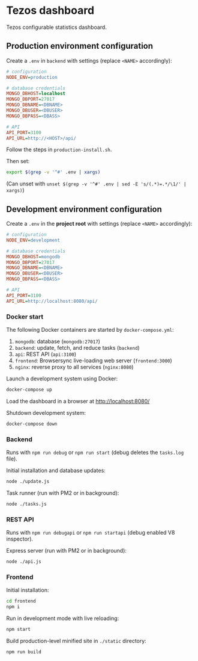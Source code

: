 # Tezos dashboard

Tezos configurable statistics dashboard.


## Production environment configuration

Create a `.env` in `backend` with settings (replace `<NAME>` accordingly):

```ini
# configuration
NODE_ENV=production

# database credentials
MONGO_DBHOST=localhost
MONGO_DBPORT=27017
MONGO_DBNAME=<DBNAME>
MONGO_DBUSER=<DBUSER>
MONGO_DBPASS=<DBASS>

# API
API_PORT=3100
API_URL=http://<HOST>/api/
```

Follow the steps in `production-install.sh`.

Then set:

```sh
export $(grep -v '^#' .env | xargs)
```

(Can unset with `unset $(grep -v '^#' .env | sed -E 's/(.*)=.*/\1/' | xargs)`)


## Development environment configuration

Create a `.env` in the **project root** with settings (replace `<NAME>` accordingly):

```ini
# configuration
NODE_ENV=development

# database credentials
MONGO_DBHOST=mongodb
MONGO_DBPORT=27017
MONGO_DBNAME=<DBNAME>
MONGO_DBUSER=<DBUSER>
MONGO_DBPASS=<DBASS>

# API
API_PORT=3100
API_URL=http://localhost:8080/api/
```


### Docker start

The following Docker containers are started by `docker-compose.yml`:

1. `mongodb`: database (`mongodb:27017`)
1. `backend`: update, fetch, and reduce tasks (`backend`)
1. `api`: REST API (`api:3100`)
1. `frontend`: Browsersync live-loading web server (`frontend:3000`)
1. `nginx`: reverse proxy to all services (`nginx:8080`)

Launch a development system using Docker:

```sh
docker-compose up
```

Load the dashboard in a browser at <http://localhost:8080/>

Shutdown development system:

```sh
docker-compose down
```


### Backend

Runs with `npm run debug` or `npm run start` (debug deletes the `tasks.log` file).

Initial installation and database updates:

```sh
node ./update.js
```

Task runner (run with PM2 or in background):

```sh
node ./tasks.js
```


### REST API

Runs with `npm run debugapi` or `npm run startapi` (debug enabled V8 inspector).

Express server (run with PM2 or in background):

```sh
node ./api.js
```


### Frontend

Initial installation:

```sh
cd frontend
npm i
```

Run in development mode with live reloading:

```sh
npm start
```

Build production-level minified site in `./static` directory:

```sh
npm run build
```
